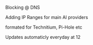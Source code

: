 Blocking @ DNS

Adding IP Ranges for main AI providers

formated for Technitium, Pi-Hole etc

Updates automaticly everyday at 12


